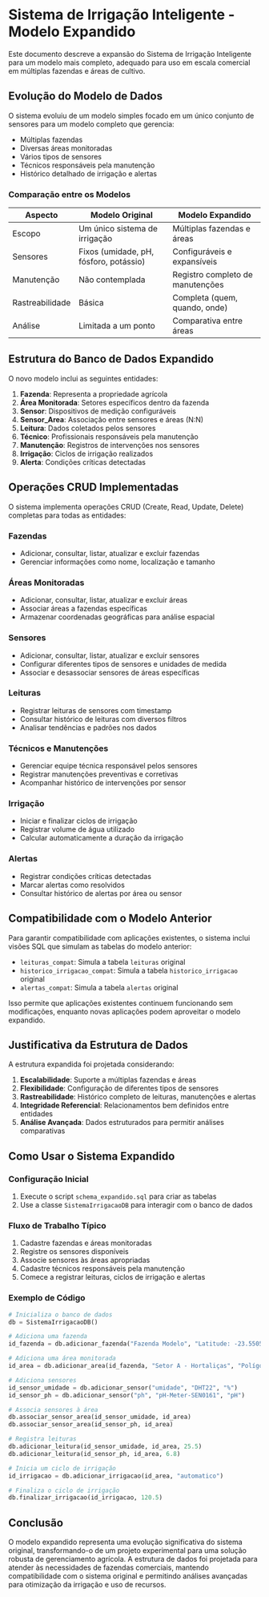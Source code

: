 # Sistema de Irrigação Inteligente - Modelo Expandido

Este documento descreve a expansão do Sistema de Irrigação Inteligente para um modelo mais completo, adequado para uso em escala comercial em múltiplas fazendas e áreas de cultivo.

## Evolução do Modelo de Dados

O sistema evoluiu de um modelo simples focado em um único conjunto de sensores para um modelo completo que gerencia:

- Múltiplas fazendas
- Diversas áreas monitoradas
- Vários tipos de sensores
- Técnicos responsáveis pela manutenção
- Histórico detalhado de irrigação e alertas

### Comparação entre os Modelos

| Aspecto | Modelo Original | Modelo Expandido |
|---------|----------------|-----------------|
| Escopo | Um único sistema de irrigação | Múltiplas fazendas e áreas |
| Sensores | Fixos (umidade, pH, fósforo, potássio) | Configuráveis e expansíveis |
| Manutenção | Não contemplada | Registro completo de manutenções |
| Rastreabilidade | Básica | Completa (quem, quando, onde) |
| Análise | Limitada a um ponto | Comparativa entre áreas |

## Estrutura do Banco de Dados Expandido

O novo modelo inclui as seguintes entidades:

1. **Fazenda**: Representa a propriedade agrícola
2. **Área Monitorada**: Setores específicos dentro da fazenda
3. **Sensor**: Dispositivos de medição configuráveis
4. **Sensor_Area**: Associação entre sensores e áreas (N:N)
5. **Leitura**: Dados coletados pelos sensores
6. **Técnico**: Profissionais responsáveis pela manutenção
7. **Manutenção**: Registros de intervenções nos sensores
8. **Irrigação**: Ciclos de irrigação realizados
9. **Alerta**: Condições críticas detectadas

## Operações CRUD Implementadas

O sistema implementa operações CRUD (Create, Read, Update, Delete) completas para todas as entidades:

### Fazendas
- Adicionar, consultar, listar, atualizar e excluir fazendas
- Gerenciar informações como nome, localização e tamanho

### Áreas Monitoradas
- Adicionar, consultar, listar, atualizar e excluir áreas
- Associar áreas a fazendas específicas
- Armazenar coordenadas geográficas para análise espacial

### Sensores
- Adicionar, consultar, listar, atualizar e excluir sensores
- Configurar diferentes tipos de sensores e unidades de medida
- Associar e desassociar sensores de áreas específicas

### Leituras
- Registrar leituras de sensores com timestamp
- Consultar histórico de leituras com diversos filtros
- Analisar tendências e padrões nos dados

### Técnicos e Manutenções
- Gerenciar equipe técnica responsável pelos sensores
- Registrar manutenções preventivas e corretivas
- Acompanhar histórico de intervenções por sensor

### Irrigação
- Iniciar e finalizar ciclos de irrigação
- Registrar volume de água utilizado
- Calcular automaticamente a duração da irrigação

### Alertas
- Registrar condições críticas detectadas
- Marcar alertas como resolvidos
- Consultar histórico de alertas por área ou sensor

## Compatibilidade com o Modelo Anterior

Para garantir compatibilidade com aplicações existentes, o sistema inclui visões SQL que simulam as tabelas do modelo anterior:

- `leituras_compat`: Simula a tabela `leituras` original
- `historico_irrigacao_compat`: Simula a tabela `historico_irrigacao` original
- `alertas_compat`: Simula a tabela `alertas` original

Isso permite que aplicações existentes continuem funcionando sem modificações, enquanto novas aplicações podem aproveitar o modelo expandido.

## Justificativa da Estrutura de Dados

A estrutura expandida foi projetada considerando:

1. **Escalabilidade**: Suporte a múltiplas fazendas e áreas
2. **Flexibilidade**: Configuração de diferentes tipos de sensores
3. **Rastreabilidade**: Histórico completo de leituras, manutenções e alertas
4. **Integridade Referencial**: Relacionamentos bem definidos entre entidades
5. **Análise Avançada**: Dados estruturados para permitir análises comparativas

## Como Usar o Sistema Expandido

### Configuração Inicial
1. Execute o script `schema_expandido.sql` para criar as tabelas
2. Use a classe `SistemaIrrigacaoDB` para interagir com o banco de dados

### Fluxo de Trabalho Típico
1. Cadastre fazendas e áreas monitoradas
2. Registre os sensores disponíveis
3. Associe sensores às áreas apropriadas
4. Cadastre técnicos responsáveis pela manutenção
5. Comece a registrar leituras, ciclos de irrigação e alertas

### Exemplo de Código

```python
# Inicializa o banco de dados
db = SistemaIrrigacaoDB()

# Adiciona uma fazenda
id_fazenda = db.adicionar_fazenda("Fazenda Modelo", "Latitude: -23.5505, Longitude: -46.6333", 150.5)

# Adiciona uma área monitorada
id_area = db.adicionar_area(id_fazenda, "Setor A - Hortaliças", "Polígono: [...]")

# Adiciona sensores
id_sensor_umidade = db.adicionar_sensor("umidade", "DHT22", "%")
id_sensor_ph = db.adicionar_sensor("ph", "pH-Meter-SEN0161", "pH")

# Associa sensores à área
db.associar_sensor_area(id_sensor_umidade, id_area)
db.associar_sensor_area(id_sensor_ph, id_area)

# Registra leituras
db.adicionar_leitura(id_sensor_umidade, id_area, 25.5)
db.adicionar_leitura(id_sensor_ph, id_area, 6.8)

# Inicia um ciclo de irrigação
id_irrigacao = db.adicionar_irrigacao(id_area, "automatico")

# Finaliza o ciclo de irrigação
db.finalizar_irrigacao(id_irrigacao, 120.5)
```

## Conclusão

O modelo expandido representa uma evolução significativa do sistema original, transformando-o de um projeto experimental para uma solução robusta de gerenciamento agrícola. A estrutura de dados foi projetada para atender às necessidades de fazendas comerciais, mantendo compatibilidade com o sistema original e permitindo análises avançadas para otimização da irrigação e uso de recursos.